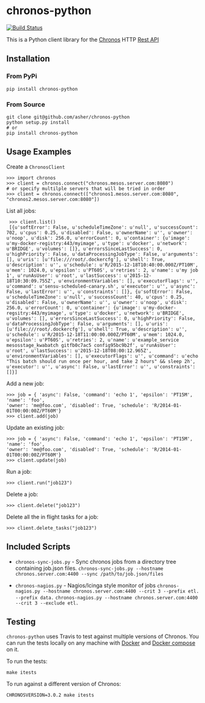 # chronos-python

[![Build Status](https://travis-ci.org/asher/chronos-python.svg?branch=master)](https://travis-ci.org/asher/chronos-python)

This is a Python client library for the [Chronos](https://mesos.github.io/chronos/docs/api.html) HTTP [Rest API](https://mesos.github.io/chronos/docs/api.html)

## Installation

###  From PyPi

    pip install chronos-python

### From Source

    git clone git@github.com/asher/chronos-python
    python setup.py install
    # or
    pip install chronos-python

## Usage Examples


Create a ``ChronosClient``

    >>> import chronos
    >>> client = chronos.connect("chronos.mesos.server.com:8080")
    # or specify multilple servers that will be tried in order
    >>> client = chronos.connect(["chronos1.mesos.server.com:8080", "chronos2.mesos.server.com:8080"])

List all jobs:

     >>> client.list()
     [{u'softError': False, u'scheduleTimeZone': u'null', u'successCount': 702, u'cpus': 0.25, u'disabled': False, u'ownerName': u'', u'owner': u'noop', u'disk': 256.0, u'errorCount': 0, u'container': {u'image': u'my-docker-registry:443/myimage', u'type': u'docker', u'network': u'BRIDGE', u'volumes': []}, u'errorsSinceLastSuccess': 0, u'highPriority': False, u'dataProcessingJobType': False, u'arguments': [], u'uris': [u'file:///root/.dockercfg'], u'shell': True, u'description': u'', u'schedule': u'R/2015-12-18T10:40:00.000Z/PT10M', u'mem': 1024.0, u'epsilon': u'PT60S', u'retries': 2, u'name': u'my job 1', u'runAsUser': u'root', u'lastSuccess': u'2015-12-18T10:30:09.755Z', u'environmentVariables': [], u'executorFlags': u'', u'command': u'sensu-scheduled-canary.sh', u'executor': u'', u'async': False, u'lastError': u'', u'constraints': []}, {u'softError': False, u'scheduleTimeZone': u'null', u'successCount': 40, u'cpus': 0.25, u'disabled': False, u'ownerName': u'', u'owner': u'noop', u'disk': 256.0, u'errorCount': 0, u'container': {u'image': u'my-docker-regsitry:443/myimage', u'type': u'docker', u'network': u'BRIDGE', u'volumes': [], u'errorsSinceLastSuccess': 0, u'highPriority': False, u'dataProcessingJobType': False, u'arguments': [], u'uris': [u'file:///root/.dockercfg'], u'shell': True, u'description': u'', u'schedule': u'R/2015-12-18T11:00:00.000Z/PT60M', u'mem': 1024.0, u'epsilon': u'PT60S', u'retries': 2, u'name': u'example_service mesosstage_kwabatch gitfb0c7ac5 config95bc9b2f', u'runAsUser': u'root', u'lastSuccess': u'2015-12-18T08:00:12.965Z', u'environmentVariables': [], u'executorFlags': u'', u'command': u'echo "This batch should run once per hour, and take 2 hours" && sleep 2h', u'executor': u'', u'async': False, u'lastError': u'', u'constraints': []}]


Add a new job:

    >>> job = { 'async': False, 'command': 'echo 1', 'epsilon': 'PT15M', 'name': 'foo',
    'owner': 'me@foo.com', 'disabled': True, 'schedule': 'R/2014-01-01T00:00:00Z/PT60M'}
    >>> client.add(job)

Update an existing job:

    >>> job = { 'async': False, 'command': 'echo 1', 'epsilon': 'PT15M', 'name': 'foo',
    'owner': 'me@foo.com', 'disabled': True, 'schedule': 'R/2014-01-01T00:00:00Z/PT60M'}
    >>> client.update(job)

Run a job:

    >>> client.run("job123")

Delete a job:

    >>> client.delete("job123")

Delete all the in flight tasks for a job:


    >>> client.delete_tasks("job123")


## Included Scripts
* `chronos-sync-jobs.py` - Sync chronos jobs from a directory tree containing job.json files.
`chronos-sync-jobs.py --hostname chronos.server.com:4400 --sync /path/to/job.json/files`

* `chronos-nagios.py` - Nagios/Icinga style monitor of jobs
`chronos-nagios.py --hostname chronos.server.com:4400 --crit 3 --prefix etl. --prefix data.`
`chronos-nagios.py --hostname chronos.server.com:4400 --crit 3 --exclude etl.`

## Testing

``chronos-python`` uses Travis to test against multiple versions of Chronos. You can run the tests locally on any machine
with [Docker](https://www.docker.com/) and [Docker compose](https://docs.docker.com/compose/) on it.

To run the tests:

    make itests

To run against a different version of Chronos:

    CHRONOSVERSION=3.0.2 make itests
